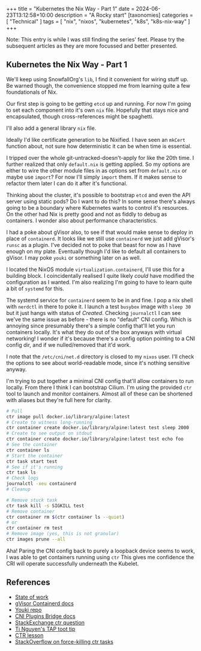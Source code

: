 +++
title = "Kubernetes the Nix Way - Part 1"
date = 2024-06-23T13:12:58+10:00
description = "A Rocky start"
[taxonomies]
categories = [ "Technical" ]
tags = [ "nix", "nixos", "kubernetes", "k8s", "k8s-nix-way" ]
+++

Note: This entry is while I was still finding the series' feet.
Please try the subsequent articles as they are more focussed and better presented.

## Kubernetes the Nix Way - Part 1

We'll keep using SnowfallOrg's `lib`, I find it convenient for wiring stuff up.
Be warned though, the convenience stopped me from learning quite a few foundationals of Nix.

Our first step is going to be getting `etcd` up and running.
For now I'm going to set each component into it's own `nix` file.
Hopefully that stays nice and encapsulated, though cross-references might be spaghetti.

I'll also add a general library `nix` file.

Ideally I'd like certificate generation to be Nixified.
I have seen an `mkCert` function about, not sure how deterministic it can be when time is essential.

I tripped over the whole git-untracked-doesn't-apply for like the 20th time.
I further realized that only `default.nix` is getting applied.
So my options are either to wire the other module files in as options set from `default.nix` or maybe use `import`?
For now I'll simply `import` them.
If it makes sense to refactor them later I can do it after it's functional.

Thinking about the cluster, it's possible to bootstrap `etcd` and even the API server using static pods?
Do I want to do this?
In some sense there's always going to be a boundary where Kubernetes wants to control it's resources.
On the other had Nix is pretty good and not as fiddly to debug as containers.
I wonder also about performance characteristics.

I had a poke about gVisor also, to see if that would make sense to deploy in place of `containerd`.
It looks like we still use `containerd` we just add gVisor's `runsc` as a plugin.
I've decided not to poke that beast for now as I have enough on my plate.
Eventually though I'd like to default all containers to gVisor.
I may poke `youki` or something later on as well.

I located the NixOS module `virtualization.containerd`, I'll use this for a building block.
I coincidentally realised I quite likely _could_ have modified the configuration as I wanted.
I'm also realizing I'm going to have to learn quite a bit of `systemd` for this.

The systemd service for `containerd` seem to be in and fine.
I pop a nix shell with `nerdctl` in there to poke it.
I launch a test `busybox` image with `sleep 30` but it just hangs with status of _Created_.
Checking `journalctl` I can see we've the same issue as before - there is no "default" CNI config.
Which is annoying since presumably there's a simple config that'll let you run containers locally.
It's what they do out of the box anyways with virtual networking!
I wonder if it's because there's a config option pointing to a CNI config dir, and if we nulled/removed that it'd work.

I note that the `/etc/cni/net.d` directory is closed to my `nixos` user.
I'll check the options to see about world-readable mode, since it's nothing sensitive anyway.

I'm trying to put together a minimal CNI config that'll allow containers to run locally.
From there I think I can bootstrap Cilium.
I'm using the provided `ctr` tool to launch and monitor containers.
Almost all of these can be shortened with aliases but they're full here for clarity.

```bash
# Pull
ctr image pull docker.io/library/alpine:latest
# Create to witness long-running
ctr container create docker.io/library/alpine:latest test sleep 2000
# Create to see output on stdout
ctr container create docker.io/library/alpine:latest test echo foo
# See the container
ctr container ls
# Start the container
ctr task start test
# See if it's running
ctr task ls
# Check logs
journalctl -xeu containerd
# Cleanup

# Remove stuck task
ctr task kill -s SIGKILL test
# Remove container
ctr container rm $(ctr container ls --quiet)
# or
ctr container rm test
# Remove image (yes, this is not granular)
ctr images prune --all
```

Aha! Paring the CNI config back to purely a loopback device seems to work, I was able to get containers running using `ctr`
This gives me confidence the CRI will operate successfully underneath the Kubelet.

## References

- [State of work](https://github.com/arichtman/nix/commit/db9502516bd5a226b9084e281a86b7b5a7208e3a)
- [gVisor Containerd docs](https://gvisor.dev/docs/user_guide/containerd/quick_start/)
- [Youki repo](https://github.com/containers/youki)
- [CNI Plugins Bridge docs](https://www.cni.dev/plugins/current/main/bridge/)
- [StackExchange ctr question](https://devops.stackexchange.com/questions/16784/how-to-check-running-containers-with-containerd)
- [Ti Nguyen's TAP toot tip](https://ipv6.social/@litchralee_v6/112664316708729981)
- [CTR lesson](https://labs.iximiuz.com/courses/containerd-cli/ctr/image-management#what-is-ctr)
- [StackOverflow on force-killing ctr tasks](https://stackoverflow.com/questions/67171982/how-to-stop-container-in-containerd-ctr)
